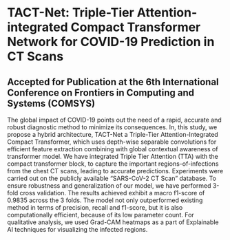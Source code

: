 # TACT-Net: Triple-Tier Attention-integrated Compact Transformer Network for COVID-19 Prediction in CT Scans

## Accepted for Publication at the 6th International Conference on Frontiers in Computing and Systems (COMSYS)


The global impact of COVID-19 points out the need of a
rapid, accurate and robust diagnostic method to minimize its consequences.
In, this study, we propose a hybrid architecture, TACT-Net
a Triple-Tier Attention-Integrated Compact Transformer, which uses
depth-wise separable convolutions for efficient feature extraction combining
with global contextual awareness of transformer model. We have
integrated Triple Tier Attention (TTA) with the compact transformer
block, to capture the important regions-of-infections from the chest CT
scans, leading to accurate predictions. Experiments were carried out on
the publicly available “SARS-CoV-2 CT Scan” database. To ensure robustness
and generalization of our model, we have performed 3-fold cross
validation. The results achieved exhibit a macro f1-score of 0.9835 across
the 3 folds. The model not only outperformed existing method in terms
of precision, recall and f1-score, but it is also computationally efficient,
because of its low parameter count. For qualitative analysis, we used
Grad-CAM heatmaps as a part of Explainable AI techniques for visualizing
the infected regions.
